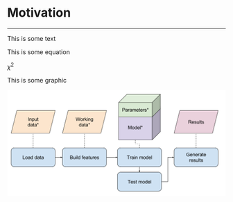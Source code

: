 # Motivation
***



This is some text



This is some equation

$\chi^2$



This is some graphic

![](/img/optimizable-parameters.svg)

